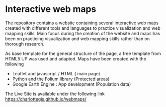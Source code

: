 # Interactive web maps
The repository contains a website containing several interactive web maps created with different tools and languages to practice visualization and web mapping skills.
Main focus during the creation of the website and maps has been on practicing visualization and web mapping skills rather than on thorough research.


As base template for the general structure of the page, a free template from  HTML5 UP was used and adapted. Maps have been created with the following

- Leaflet and javascript / HTML ( main page)
- Python and the Folium library (Protected areas)
- Google Earth Engine : App development (Population data)

The Live Site is available under the following link https://charlottegis.github.io/webmaps/
